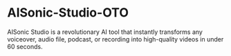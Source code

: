 # AISonic-Studio-OTO
AISonic Studio is a revolutionary AI tool that instantly transforms any voiceover, audio file, podcast, or recording into high-quality videos in under 60 seconds.
